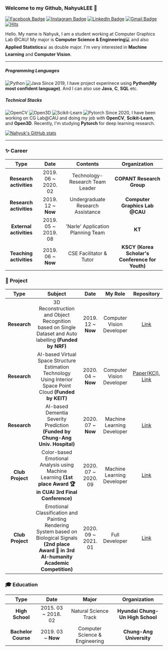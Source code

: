 

### Welcome to my Github, NahyukLEE 👋
 [![Facebook Badge](https://img.shields.io/badge/facebook-1877f2?style=flat-square&logo=facebook&logoColor=white&link=https://www.facebook.com/nahyuk.lee.1/)](https://www.facebook.com/nahyuk.lee.1/) [![Instagram Badge](https://img.shields.io/badge/Instagram-E4405F?style=flat-square&logo=Instagram&logoColor=white&link=https://www.instagram.com/nahyogi_0113/)](https://www.instagram.com/nahyogi_0113/) [![LinkedIn Badge](https://img.shields.io/badge/LinkedIn-0077B5?style=flat-square&logo=LinkedIn&logoColor=white&link=https://www.linkedin.com/in/nahyuk-lee-51b43319a/)](https://www.linkedin.com/in/nahyuk-lee-51b43319a/) [![Gmail Badge](https://img.shields.io/badge/Gmail-d14836?style=flat-square&logo=Gmail&logoColor=white&link=mailto:nahyuk0113@gmail.com)](mailto:nahyuk0113@gmail.com) [![Hits](https://hits.seeyoufarm.com/api/count/incr/badge.svg?url=https%3A%2F%2Fgithub.com%2FNahyukLEE%2FNahyukLEE&count_bg=%2365AAFF&title_bg=%23555555&icon=&icon_color=%23E7E7E7&title=Hits%21&edge_flat=false)](https://hits.seeyoufarm.com)
 
Hello. My name is Nahyuk, I am a student working at Computer Graphics Lab @CAU!
My major is **Computer Science & Engineering**💻 and also **Applied Statistics**📊 as double major.
I'm very interested in **Machine Learning** and **Computer Vision**.

---
##### Programming Languages
![Python](https://img.shields.io/badge/Python-%E2%98%85%E2%98%85%E2%98%85%E2%98%86%E2%98%86-%233776AB?style=for-the-badge&logo=Python&logoColor=white) ![Java](https://img.shields.io/badge/Java-%E2%98%85%E2%98%85%E2%98%86%E2%98%86%E2%98%86-007396?style=for-the-badge&logo=Java&logoColor=white) 
Since 2019, I have project experinece using **Python(My most confident language)**. 
And I can also use **Java**, **C**, **SQL** etc.

##### Technical Stacks
![OpenCV](https://img.shields.io/badge/OpenCV-%E2%98%85%E2%98%85%E2%98%85%E2%98%86%E2%98%86-5C3EE8?style=flat-square&logo=OpenCV&logoColor=white) ![Open3D](https://img.shields.io/badge/Open3D-%E2%98%85%E2%98%85%E2%98%86%E2%98%86%E2%98%86-297fb9?style=flat-square&logo=intel&logoColor=white) ![Scikit-Learn](https://img.shields.io/badge/Scikit--Learn-%E2%98%85%E2%98%85%E2%98%85%E2%98%86%E2%98%86-F7931E?style=flat-square&logo=scikit-learn&logoColor=white) ![Pytorch](https://img.shields.io/badge/Pytorch-%E2%98%85%E2%98%86%E2%98%86%E2%98%86%E2%98%86-EE4C2C?style=flat-square&logo=pytorch&logoColor=white)
Since 2020, I have been working on CG Lab@CAU and doing my job with **OpenCV**, **Scikit-Learn**, and **Open3D**.
Recently, I'm studying **Pytorch** for deep learning research.

[![Nahyuk's GitHub stats](https://github-readme-stats.vercel.app/api?username=NahyukLEE)](https://github.com/NahyukLEE/github-readme-stats)

---
### ✨ Career
| **Type** | **Date** | **Contents** | **Organization** |
|:--------:|:--------:|:--------:|:--------:|
| **Research activities** | 2019. 06 ~ 2020. 02 | Technology-Research Team Leader | **COPANT Research Group** |
| **Research activities** | 2019. 12 ~ **Now** | Undergraduate Research Assistance | **Computer Graphics Lab @CAU** |
| **External activities** | 2019. 05 ~ 2019. 08 | 'Narle' Application Planning Team | **KT** |
| **Teaching activities** | 2019. 06 ~ **Now** | CSE Facilitator & Tutor | **KSCY (Korea Scholar's Conference for Youth)** |

### 💜 Project
| **Type** | **Subject** | **Date** | **My Role** | **Repository** |
|:--------:|:--------:|:--------:|:--------:|:--------:|
| **Research** | 3D Reconstruction and Object Recognition based on Single Dataset and Auto labelling **(Funded by NRF)**  | 2019. 12 ~ **Now**  | Computer Vision Developer | [Link](https://github.com/NahyukLEE/3D-Reconstruction-and-Object-Recognition-based-on-Single-Dataset) |
| **Research** |   AI-based Virtual Space Structure Estimation Technology Using Interior Space Point Cloud **(Funded by KEIT)** | 2020. 04 ~ **Now**  | Computer Vision Developer | [Paper(KCI)](http://www.riss.kr/link?id=A107141984), [Link](https://github.com/NahyukLEE/AI-based-Virtual-Space-Structure-Estimation-Technology-Using-Interior-Space-Point-Cloud) |
| **Research**  | AI-based Dementia Severity Prediction **(Funded by Chung-Ang Univ. Hospital)**  | 2020. 07 ~ **Now**  | Machine Learning Developer  | [Link](https://github.com/NahyukLEE/AI-based-Dementia-Severity-Prediction) |
| **Club Project**  | Color-based Emotional Analysis using Machine Learning **(1st place Award 🏆 in CUAI 3rd Final Conference)**  | 2020. 07 ~ 2020. 09  | Machine Learning Developer | [Link](https://github.com/NahyukLEE/Emotional_classification_and_Painting_rendering_system_based_on_Biological_signals)  |
| **Club Project**  | Emotional Classification and Painting Rendering System based on Biological Signals **(2nd place Award 🥈 in 3rd AI-humanity Academic Competition)** | 2020. 09 ~ 2021. 01  | Full Developer  | [Link](https://github.com/NahyukLEE/Color-based-Emotional-Analysis-using-Machine-Learning)  |




### 🎓 Education
| **Type** | **Date** | **Major** | **Organization** |
|:--------:|:--------:|:--------:|:--------:|
| **High School** | 2015. 03 ~ 2018. 02 | Natural Science Track | **Hyundai Chung-Un High School** |
| **Bachelor Course** | 2019. 03 ~ **Now** | Computer Science & Engineering | **Chung-Ang University** |


